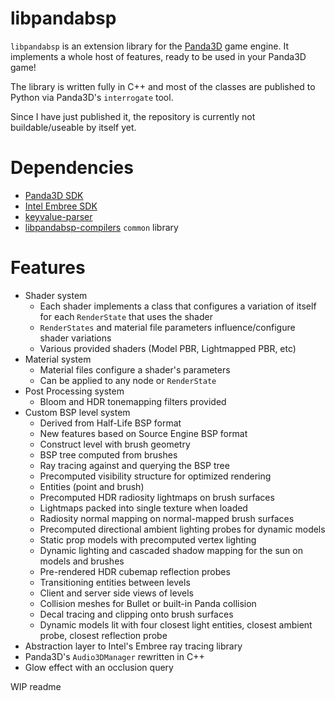 # libpandabsp
`libpandabsp` is an extension library for the [Panda3D](https://www.github.com/panda3d/panda3d "Panda3D GitHub Page") game engine. It implements a whole host of features, ready to be used in your Panda3D game!

The library is written fully in C++ and most of the classes are published to Python via Panda3D's `interrogate` tool.

Since I have just published it, the repository is currently not buildable/useable by itself yet.

# Dependencies
* [Panda3D SDK](https://panda3d.org)
* [Intel Embree SDK](http://embree.org)
* [keyvalue-parser](https://github.com/lachbr/keyvalue-parser)
* [libpandabsp-compilers](https://github.com/lachbr/libpandabsp-compilers) `common` library

# Features

* Shader system
  * Each shader implements a class that configures a variation of itself for each `RenderState` that uses the shader
  * `RenderStates` and material file parameters influence/configure shader variations
  * Various provided shaders (Model PBR, Lightmapped PBR, etc)
* Material system
  * Material files configure a shader's parameters
  * Can be applied to any node or `RenderState`
* Post Processing system
  * Bloom and HDR tonemapping filters provided
* Custom BSP level system
  * Derived from Half-Life BSP format
  * New features based on Source Engine BSP format
  * Construct level with brush geometry
  * BSP tree computed from brushes
  * Ray tracing against and querying the BSP tree
  * Precomputed visibility structure for optimized rendering
  * Entities (point and brush)
  * Precomputed HDR radiosity lightmaps on brush surfaces
  * Lightmaps packed into single texture when loaded
  * Radiosity normal mapping on normal-mapped brush surfaces
  * Precomputed directional ambient lighting probes for dynamic models
  * Static prop models with precomputed vertex lighting
  * Dynamic lighting and cascaded shadow mapping for the sun on models and brushes
  * Pre-rendered HDR cubemap reflection probes
  * Transitioning entities between levels
  * Client and server side views of levels
  * Collision meshes for Bullet or built-in Panda collision
  * Decal tracing and clipping onto brush surfaces
  * Dynamic models lit with four closest light entities, closest ambient probe, closest reflection probe
* Abstraction layer to Intel's Embree ray tracing library
* Panda3D's `Audio3DManager` rewritten in C++
* Glow effect with an occlusion query

WIP readme
